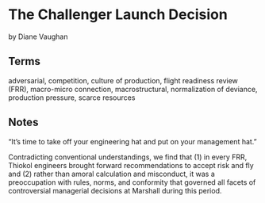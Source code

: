 # The Challenger Launch Decision
by Diane Vaughan

## Terms

adversarial,
competition,
culture of production,
flight readiness review (FRR),
macro-micro connection,
macrostructural,
normalization of deviance,
production pressure,
scarce resources



## Notes

“It’s time to take off your engineering hat and put on your management hat.”


Contradicting conventional understandings, we find that (1) in every FRR, Thiokol engineers brought forward recommendations to accept risk and fly and (2) rather than amoral calculation and misconduct, it was a preoccupation with rules, norms, and conformity that governed all facets of controversial managerial decisions at Marshall during this period.
